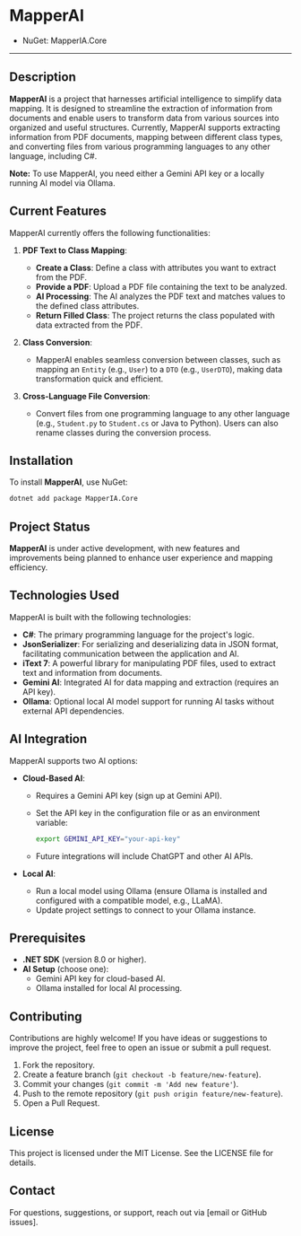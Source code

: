 # MapperAI

- NuGet: MapperIA.Core

---

## Description

**MapperAI** is a project that harnesses artificial intelligence to simplify data mapping. It is designed to streamline the extraction of information from documents and enable users to transform data from various sources into organized and useful structures. Currently, MapperAI supports extracting information from PDF documents, mapping between different class types, and converting files from various programming languages to any other language, including C#.

**Note:** To use MapperAI, you need either a Gemini API key or a locally running AI model via Ollama.

## Current Features

MapperAI currently offers the following functionalities:

1. **PDF Text to Class Mapping**:

   - **Create a Class**: Define a class with attributes you want to extract from the PDF.
   - **Provide a PDF**: Upload a PDF file containing the text to be analyzed.
   - **AI Processing**: The AI analyzes the PDF text and matches values to the defined class attributes.
   - **Return Filled Class**: The project returns the class populated with data extracted from the PDF.

2. **Class Conversion**:

   - MapperAI enables seamless conversion between classes, such as mapping an `Entity` (e.g., `User`) to a `DTO` (e.g., `UserDTO`), making data transformation quick and efficient.

3. **Cross-Language File Conversion**:

   - Convert files from one programming language to any other language (e.g., `Student.py` to `Student.cs` or Java to Python). Users can also rename classes during the conversion process.

## Installation

To install **MapperAI**, use NuGet:

```bash
dotnet add package MapperIA.Core
```

## Project Status

**MapperAI** is under active development, with new features and improvements being planned to enhance user experience and mapping efficiency.

## Technologies Used

MapperAI is built with the following technologies:

- **C#**: The primary programming language for the project's logic.
- **JsonSerializer**: For serializing and deserializing data in JSON format, facilitating communication between the application and AI.
- **iText 7**: A powerful library for manipulating PDF files, used to extract text and information from documents.
- **Gemini AI**: Integrated AI for data mapping and extraction (requires an API key).
- **Ollama**: Optional local AI model support for running AI tasks without external API dependencies.

## AI Integration

MapperAI supports two AI options:

- **Cloud-Based AI**:

  - Requires a Gemini API key (sign up at Gemini API).

  - Set the API key in the configuration file or as an environment variable:

    ```bash
    export GEMINI_API_KEY="your-api-key"
    ```

  - Future integrations will include ChatGPT and other AI APIs.

- **Local AI**:

  - Run a local model using Ollama (ensure Ollama is installed and configured with a compatible model, e.g., LLaMA).
  - Update project settings to connect to your Ollama instance.

## Prerequisites

- **.NET SDK** (version 8.0 or higher).
- **AI Setup** (choose one):
  - Gemini API key for cloud-based AI.
  - Ollama installed for local AI processing.

## Contributing

Contributions are highly welcome! If you have ideas or suggestions to improve the project, feel free to open an issue or submit a pull request.

1. Fork the repository.
2. Create a feature branch (`git checkout -b feature/new-feature`).
3. Commit your changes (`git commit -m 'Add new feature'`).
4. Push to the remote repository (`git push origin feature/new-feature`).
5. Open a Pull Request.

## License

This project is licensed under the MIT License. See the LICENSE file for details.

## Contact

For questions, suggestions, or support, reach out via \[email or GitHub issues\].
